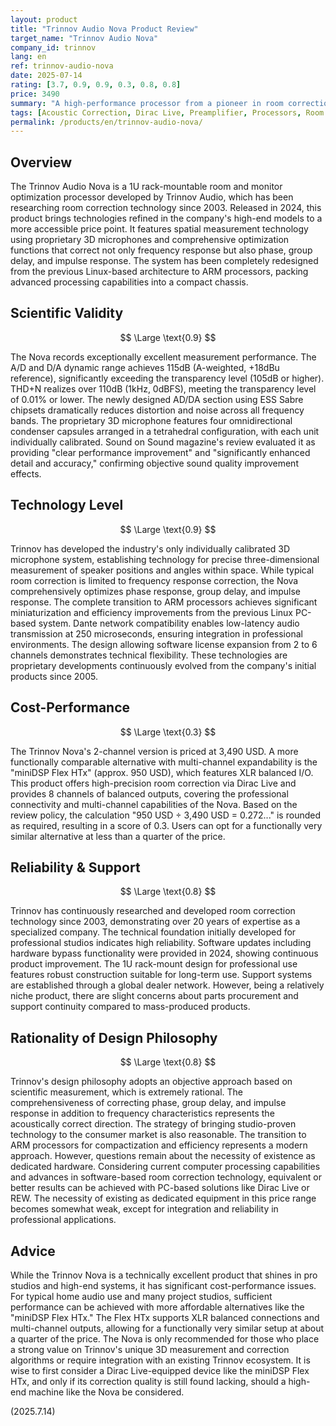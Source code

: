 ```yaml
---
layout: product
title: "Trinnov Audio Nova Product Review"
target_name: "Trinnov Audio Nova"
company_id: trinnov
lang: en
ref: trinnov-audio-nova
date: 2025-07-14
rating: [3.7, 0.9, 0.9, 0.3, 0.8, 0.8]
price: 3490
summary: "A high-performance processor from a pioneer in room correction technology. Features excellent measurement performance and unique 3D microphones, but faces cost-performance challenges compared to products with equivalent functionality."
tags: [Acoustic Correction, Dirac Live, Preamplifier, Processors, Room correction]
permalink: /products/en/trinnov-audio-nova/
---
```

## Overview

The Trinnov Audio Nova is a 1U rack-mountable room and monitor optimization processor developed by Trinnov Audio, which has been researching room correction technology since 2003. Released in 2024, this product brings technologies refined in the company's high-end models to a more accessible price point. It features spatial measurement technology using proprietary 3D microphones and comprehensive optimization functions that correct not only frequency response but also phase, group delay, and impulse response. The system has been completely redesigned from the previous Linux-based architecture to ARM processors, packing advanced processing capabilities into a compact chassis.

## Scientific Validity

$$ \Large \text{0.9} $$

The Nova records exceptionally excellent measurement performance. The A/D and D/A dynamic range achieves 115dB (A-weighted, +18dBu reference), significantly exceeding the transparency level (105dB or higher). THD+N realizes over 110dB (1kHz, 0dBFS), meeting the transparency level of 0.01% or lower. The newly designed AD/DA section using ESS Sabre chipsets dramatically reduces distortion and noise across all frequency bands. The proprietary 3D microphone features four omnidirectional condenser capsules arranged in a tetrahedral configuration, with each unit individually calibrated. Sound on Sound magazine's review evaluated it as providing "clear performance improvement" and "significantly enhanced detail and accuracy," confirming objective sound quality improvement effects.

## Technology Level

$$ \Large \text{0.9} $$

Trinnov has developed the industry's only individually calibrated 3D microphone system, establishing technology for precise three-dimensional measurement of speaker positions and angles within space. While typical room correction is limited to frequency response correction, the Nova comprehensively optimizes phase response, group delay, and impulse response. The complete transition to ARM processors achieves significant miniaturization and efficiency improvements from the previous Linux PC-based system. Dante network compatibility enables low-latency audio transmission at 250 microseconds, ensuring integration in professional environments. The design allowing software license expansion from 2 to 6 channels demonstrates technical flexibility. These technologies are proprietary developments continuously evolved from the company's initial products since 2005.

## Cost-Performance

$$ \Large \text{0.3} $$

The Trinnov Nova's 2-channel version is priced at 3,490 USD. A more functionally comparable alternative with multi-channel expandability is the "miniDSP Flex HTx" (approx. 950 USD), which features XLR balanced I/O. This product offers high-precision room correction via Dirac Live and provides 8 channels of balanced outputs, covering the professional connectivity and multi-channel capabilities of the Nova. Based on the review policy, the calculation "950 USD ÷ 3,490 USD = 0.272..." is rounded as required, resulting in a score of 0.3. Users can opt for a functionally very similar alternative at less than a quarter of the price.

## Reliability & Support

$$ \Large \text{0.8} $$

Trinnov has continuously researched and developed room correction technology since 2003, demonstrating over 20 years of expertise as a specialized company. The technical foundation initially developed for professional studios indicates high reliability. Software updates including hardware bypass functionality were provided in 2024, showing continuous product improvement. The 1U rack-mount design for professional use features robust construction suitable for long-term use. Support systems are established through a global dealer network. However, being a relatively niche product, there are slight concerns about parts procurement and support continuity compared to mass-produced products.

## Rationality of Design Philosophy

$$ \Large \text{0.8} $$

Trinnov's design philosophy adopts an objective approach based on scientific measurement, which is extremely rational. The comprehensiveness of correcting phase, group delay, and impulse response in addition to frequency characteristics represents the acoustically correct direction. The strategy of bringing studio-proven technology to the consumer market is also reasonable. The transition to ARM processors for compactization and efficiency represents a modern approach. However, questions remain about the necessity of existence as dedicated hardware. Considering current computer processing capabilities and advances in software-based room correction technology, equivalent or better results can be achieved with PC-based solutions like Dirac Live or REW. The necessity of existing as dedicated equipment in this price range becomes somewhat weak, except for integration and reliability in professional applications.

## Advice

While the Trinnov Nova is a technically excellent product that shines in pro studios and high-end systems, it has significant cost-performance issues. For typical home audio use and many project studios, sufficient performance can be achieved with more affordable alternatives like the "miniDSP Flex HTx." The Flex HTx supports XLR balanced connections and multi-channel outputs, allowing for a functionally very similar setup at about a quarter of the price. The Nova is only recommended for those who place a strong value on Trinnov's unique 3D measurement and correction algorithms or require integration with an existing Trinnov ecosystem. It is wise to first consider a Dirac Live-equipped device like the miniDSP Flex HTx, and only if its correction quality is still found lacking, should a high-end machine like the Nova be considered.

(2025.7.14)